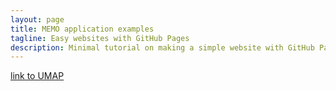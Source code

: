 ```yaml
---
layout: page
title: MEMO application examples
tagline: Easy websites with GitHub Pages
description: Minimal tutorial on making a simple website with GitHub Pages
---
```


[link to UMAP](https://mandelbrot-project.github.io/memo_publication_examples/umap_vgf_color_before_after.html)
